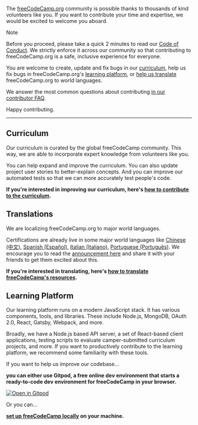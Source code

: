 The [freeCodeCamp.org](https://freecodecamp.org) community is possible thanks to thousands of kind volunteers like you. If you want to contribute your time and expertise, we would be excited to welcome you aboard.

> [!NOTE]
> Before you proceed, please take a quick 2 minutes to read our [Code of Conduct](https://www.freecodecamp.org/code-of-conduct). We strictly enforce it across our community so that contributing to freeCodeCamp.org is a safe, inclusive experience for everyone.

You are welcome to create, update and fix bugs in our [curriculum](#curriculum), help us fix bugs in freeCodeCamp.org's [learning platform](#learning-platform), or [help us translate](#translations) freeCodeCamp.org to world languages.

We answer the most common questions about contributing [in our contributor FAQ](FAQ.md).

Happy contributing.

---

## Curriculum

Our curriculum is curated by the global freeCodeCamp community. This way, we are able to incorporate expert knowledge from volunteers like you.

You can help expand and improve the curriculum. You can also update project user stories to better-explain concepts. And you can improve our automated tests so that we can more accurately test people's code.

**If you're interested in improving our curriculum, here's [how to contribute to the curriculum](how-to-work-on-coding-challenges.md).**

## Translations

We are localizing freeCodeCamp.org to major world languages.

Certifications are already live in some major world languages like [Chinese (中文)](https://chinese.freecodecamp.org/learn), [Spanish (Español)](https://www.freecodecamp.org/espanol/learn/), [Italian (Italiano)](https://www.freecodecamp.org/italian/learn/), [Portuguese (Português)](https://www.freecodecamp.org/portuguese/learn/). We encourage you to read the [announcement here](https://www.freecodecamp.org/news/world-language-translation-effort) and share it with your friends to get them excited about this.

**If you're interested in translating, here's [how to translate freeCodeCamp's resources](how-to-translate-files.md).**

## Learning Platform

Our learning platform runs on a modern JavaScript stack. It has various components, tools, and libraries. These include Node.js, MongoDB, OAuth 2.0, React, Gatsby, Webpack, and more.

Broadly, we have a Node.js based API server, a set of React-based client applications, testing scripts to evaluate camper-submitted curriculum projects, and more. If you want to productively contribute to the learning platform, we recommend some familiarity with these tools.

If you want to help us improve our codebase...

**you can either use Gitpod, a free online dev environment that starts a ready-to-code dev environment for freeCodeCamp in your browser.**

[![Open in Gitpod](https://gitpod.io/button/open-in-gitpod.svg)](https://gitpod.io/#https://github.com/freeCodeCamp/freeCodeCamp)

Or you can...

**[set up freeCodeCamp locally](how-to-setup-freecodecamp-locally.md) on your machine.**
